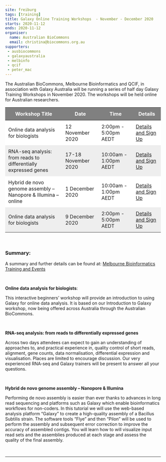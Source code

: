 ```yaml
---
site: freiburg
tags: [training]
title: Galaxy Online Training Workshops  - November - December 2020
starts: 2020-11-12
ends: 2020-11-12
organiser:
  name: Australian BioCommons
  email: christina@biocommons.org.au
supporters:
 - ausbiocommons
 - galaxyaustralia
 - melbinfo
 - qcif
 - peter_mac
---
```


The Australian BioCommons, Melbourne Bioinformatics and QCIF, in association with Galaxy Australia will be running a series of half day Galaxy Training Workshops in November 2020. The workshops will be held online for Australian researchers.
<br/>
<style>
  th, td {
    padding: 10px
  }
  table tr:nth-child(even) {
    background-color: #eee;
  }
  table tr:nth-child(odd) {
    background-color: #fff;
  }
  table th {
    color: white;
    background-color: gray;
  }
</style>

| Workshop Title | Date | Time | Details |
|----------------|------|------|---------|
| Online data analysis for biologists | 12 November 2020 | 2:00pm - 5:00pm AEDT| [Details and Sign Up](https://www.eventbrite.com.au/e/online-data-analysis-for-biologists-november-2020-tickets-123259172503) |
| RNA-seq analysis: from reads to differentially expressed genes | 17-18 November 2020 | 10:00am - 1:00pm AEDT| [Details and Sign Up](https://www.eventbrite.com.au/e/rna-seq-workshop-from-reads-to-differentially-expressed-genes-eoi-tickets-127421476065) |
| Hybrid de novo genome assembly – Nanopore & Illumina – online | 1 December 2020 | 10:00am - 1:00pm AEDT | [Details and Sign Up](https://www.eventbrite.com.au/e/hybrid-de-novo-genome-assembly-nanopore-and-illumina-online-tickets-125568852819) |
| Online data analysis for biologists | 9 December 2020 | 2:00pm - 5:00pm AEDT | [Details and Sign Up](https://www.eventbrite.com.au/e/online-data-analysis-for-biologists-december-2020-tickets-123610812267) |



<br/>

### Summary: 

A summary and further details can be found at: [Melbourne Bioinformatics Training and Events](https://www.melbournebioinformatics.org.au/training-and-events/)

<br/>

**Online data analysis for biologists**:

This interactive beginners’ workshop will provide an introduction to using Galaxy for online data analysis. It is based on our Introduction to Galaxy workshop, now being offered across Australia through the Australian BioCommons.

<br/>

**RNA-seq analysis: from reads to differentially expressed genes**

Across two days attendees can expect to gain an understanding of approaches to, and practical experience in, quality control of short reads, alignment, gene counts, data normalisation, differential expression and visualisation. Places are limited to encourage discussion. Our very experienced RNA-seq and Galaxy trainers will be present to answer all your questions.

<br/>

**Hybrid de novo genome assembly – Nanopore & Illumina**

Performing de novo assembly is easier than ever thanks to advances in long read sequencing and platforms such as Galaxy which enable bioinformatics workflows for non-coders. In this tutorial we will use the web-based analysis platform “Galaxy” to create a high-quality assembly of a Bacillus Subtilis strain. The software tools “Flye” and then “Pilon” will be used to perform the assembly and subsequent error correction to improve the accuracy of assembled contigs. You will learn how to will visualize input read sets and the assemblies produced at each stage and assess the quality of the final assembly.

<br/>

---
